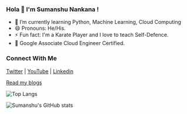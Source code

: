 ### Hola 👋 I'm Sumanshu Nankana !

- 🌱 I’m currently learning Python, Machine Learning, Cloud Computing
- 😄 Pronouns: He/His.
- ⚡ Fun fact: I'm a Karate Player and I love to teach Self-Defence.
- 🔭 Google Associate Cloud Engineer Certified.

### Connect With Me
[Twitter](https://twitter.com/sumanshunankana) | [YouTube](https://www.youtube.com/channel/UCjNw0PpE3gKX_GCKMkT2BUA) | [Linkedin](https://www.linkedin.com/in/sumanshu-nankana-483b483b/)

[Read my blogs](https://sumanshunankana.hashnode.dev/)


![Top Langs](https://github-readme-stats.vercel.app/api/top-langs/?username=Sumanshu-Nankana&layout=compact)


![Sumanshu's GitHub stats](https://github-readme-stats.vercel.app/api?username=Sumanshu-Nankana&show_icons=true&theme=radical)


<!--
**Sumanshu-Nankana/Sumanshu-Nankana** is a ✨ _special_ ✨ repository because its `README.md` (this file) appears on your GitHub profile.

Here are some ideas to get you started:

- 🔭 I’m currently working on ...
- 👯 I’m looking to collaborate on ...
- 🤔 I’m looking for help with ...
- 💬 Ask me about ...
-->
